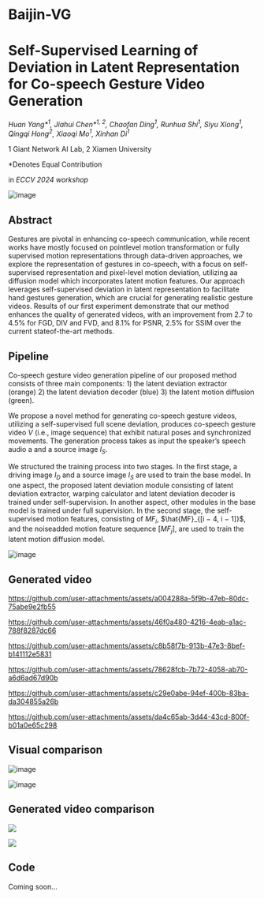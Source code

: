 # Baijin-VG
# Self-Supervised Learning of Deviation in Latent Representation for Co-speech Gesture Video Generation

_Huan Yang*<sup>1</sup>, Jiahui Chen*<sup>1, 2</sup>, Chaofan Ding<sup>1</sup>, Runhua Shi<sup>1</sup>, Siyu Xiong<sup>1</sup>, Qingqi Hong<sup>2</sup>, Xiaoqi Mo<sup>1</sup>, Xinhan Di<sup>1</sup>_

1 Giant Network AI Lab, 2 Xiamen University

*Denotes Equal Contribution

in _ECCV 2024 workshop_

![image](https://github.com/user-attachments/assets/c49ae05a-b3f2-4ef8-8524-b43410e7fc69)

## Abstract

Gestures are pivotal in enhancing co-speech communication, while recent works have mostly focused on pointlevel motion transformation or fully supervised motion representations through data-driven approaches, we explore the representation of gestures in co-speech, with a focus on self-supervised representation and pixel-level motion deviation, utilizing aa diffusion model which incorporates latent motion features. Our approach leverages self-supervised deviation in latent representation to facilitate hand gestures generation, which are crucial for generating realistic gesture videos. Results of our first experiment demonstrate that our method enhances the quality of generated videos, with an improvement from 2.7 to 4.5% for FGD, DIV and FVD, and 8.1% for PSNR, 2.5% for SSIM over the current stateof-the-art methods.

## Pipeline

 Co-speech gesture video generation pipeline of our proposed method consists of three main components: 1) the latent deviation extractor (orange) 2) the latent deviation decoder (blue) 3) the latent motion diffusion (green).

We propose a novel method for generating co-speech gesture videos, utilizing a self-supervised full scene deviation, produces co-speech gesture video $V$ (i.e., image sequence) that exhibit natural poses and synchronized movements. The generation process takes as input the speaker’s speech audio a and a source image $I_S$.

We structured the training process into two stages. In the first stage, a driving image $I_D$ and a source image $I_S$ are used to train the base model. In one aspect, the proposed latent deviation module consisting of latent deviation extractor, warping calculator and latent deviation decoder is trained under self-supervision. In another aspect, other modules in the base model is trained under full supervision. In the second stage, the self-supervised motion features, consisting of $MF_i$, $\hat{MF}_{[i − 4, i − 1]}$, and the noiseadded motion feature sequence $[MF_j]$, are used to train the latent motion diffusion model.

![image](https://github.com/user-attachments/assets/1c272364-bf2e-4210-9347-befa2a71f2c1)

## Generated video

https://github.com/user-attachments/assets/a004288a-5f9b-47eb-80dc-75abe9e2fb55


https://github.com/user-attachments/assets/46f0a480-4216-4eab-a1ac-788f8287dc66


https://github.com/user-attachments/assets/c8b58f7b-913b-47e3-8bef-b141112e5831


https://github.com/user-attachments/assets/78628fcb-7b72-4058-ab70-a6d6ad67d90b


https://github.com/user-attachments/assets/c29e0abe-94ef-400b-83ba-da304855a26b


https://github.com/user-attachments/assets/da4c65ab-3d44-43cd-800f-b01a0e65c298


## Visual comparison

![image](https://github.com/user-attachments/assets/9a7cfca4-d46b-4fc4-9df2-fd9d9e2aceed)

![image](https://github.com/user-attachments/assets/db1292fc-55db-4be7-ae59-74d8cdd86dfd)

## Generated video comparison

[![](https://res.cloudinary.com/marcomontalbano/image/upload/v1726822479/video_to_markdown/images/youtube--HPRfwyL4vMc-c05b58ac6eb4c4700831b2b3070cd403.jpg)](https://www.youtube.com/watch?v=HPRfwyL4vMc&ab_channel=CaffeyChen "")

[![](https://res.cloudinary.com/marcomontalbano/image/upload/v1726822553/video_to_markdown/images/youtube--U8i7QRGOQGo-c05b58ac6eb4c4700831b2b3070cd403.jpg)](https://www.youtube.com/watch?v=U8i7QRGOQGo&ab_channel=CaffeyChen "")

## Code
Coming soon...
